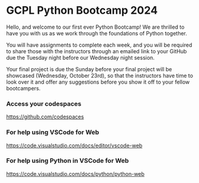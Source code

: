 # GCPL Python Bootcamp 2024

Hello, and welcome to our first ever Python Bootcamp! We are thrilled to have you with us as we work through the foundations of Python together.

You will have assignments to complete each week, and you will be required to share those with the instructors through an emailed link to your GitHub due the Tuesday night before our Wednesday night session.

Your final project is due the Sunday before your final project will be showcased (Wednesday, October 23rd), so that the instructors have time to look over it and offer any suggestions before you show it off to your fellow bootcampers.

### Access your codespaces
https://github.com/codespaces

### For help using VSCode for Web
https://code.visualstudio.com/docs/editor/vscode-web

### For help using Python in VSCode for Web
https://code.visualstudio.com/docs/python/python-web